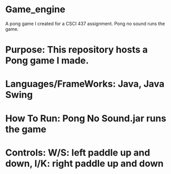 # Game_engine
A pong game I created for a CSCI 437 assignment. Pong no sound runs the game. 

# Purpose: This repository hosts a Pong game I made. 
# Languages/FrameWorks: Java, Java Swing
# How To Run: Pong No Sound.jar runs the game 
# Controls: W/S: left paddle up and down, I/K: right paddle up and down 
 
